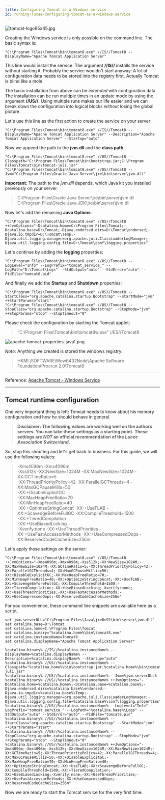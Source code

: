 ```yaml
---
title: Configuring Tomcat as a Windows service
id: running-lucee-configuring-tomcat-as-a-windows-service
---
```


![tomcat-logo65x45.jpg](https://bitbucket.org/repo/rX87Rq/images/3931736055-tomcat-logo65x45.jpg)

Creating the Windows service is only possible on the command line. The basic syntax is:

```
"C:\Program Files\Tomcat\bin\tomcat8.exe" //IS//Tomcat8 --DisplayName="Apache Tomcat Application Server"
```
This line would install the service. The argument **//IS//** installs the service without starting it. Probably the service wouldn't start anyway: A lot of configuration data needs to be stored into the registry first. Actually Tomcat is blind like a mole.

The basic installation from above can be *extended* with configuration data. The installation can be run multiple times in an update mode by using the argument **//US//**. Using multiple runs makes our life easier and we can break down the configuration into logical blocks without losing the global picture.

Let's use this line as the first action to create the service on your server:

```
"C:\Program Files\Tomcat\bin\tomcat8.exe" //IS//Tomcat8 --DisplayName="Apache Tomcat Application Server" --Description="Apache Tomcat Application Server" --Startup="auto"
```

Now we append the path to the **jvm.dll** and the **class path**:

```
"C:\Program Files\Tomcat\bin\tomcat8.exe" //US//Tomcat8 --Classpath="C:\Program Files\Tomcat\bin\bootstrap.jar;C:\Program Files\Tomcat\bin\tomcat-juli.jar"
"C:\Program Files\Tomcat\bin\tomcat8.exe" //US//Tomcat8 --Jvm="C:\Program Files\Oracle Java Server\jre\bin\server\jvm.dll"
```
**Important:** The path to the *jvm.dll* depends, which Java kit you installed previously on your server.
> C:\Program Files\Oracle Java Server\jre\bin\server\jvm.dll  
> C:\Program Files\Oracle Java JDK\jre\bin\server\jvm.dll

Now let's add the remaining **Java Options**:

```
"C:\Program Files\Tomcat\bin\tomcat8.exe" //US//Tomcat8 ++JvmOptions="-Dcatalina.home=C:\Program Files\Tomcat;-Dcatalina.base=D:\Tomcat;-Djava.endorsed.dirs=D:\Tomcat\endorsed;-Djava.io.tmpdir=D:\Tomcat\Temp;-Djava.util.logging.manager=org.apache.juli.ClassLoaderLogManager;-Djava.util.logging.config.file=D:\Tomcat\conf\logging.properties"
```

Let's continue by adding the **logging** properties:

```
"C:\Program Files\Tomcat\bin\tomcat8.exe" //US//Tomcat8 --LogLevel="Info" --LogPrefix="tomcat_service_" --LogPath="D:\Tomcat\Logs" --StdOutput="auto" --StdError="auto" --PidFile="tomcat8.pid"
```

And finally we add the **Startup** and **Shutdown** properties:
```
"C:\Program Files\Tomcat\bin\tomcat8.exe" //US//Tomcat8 --StartClass="org.apache.catalina.startup.Bootstrap" --StartMode="jvm" ++StartParams="start"  
"C:\Program Files\Tomcat\bin\tomcat8.exe" //US//Tomcat8 --StopClass="org.apache.catalina.startup.Bootstrap" --StopMode="jvm" ++StopParams="stop" --StopTimeout="0"
```

Please check the configuration by starting the Tomcat applet:
> "C:\Program Files\Tomcat\bin\tomcat8w.exe" //ES//Tomcat8

![apache-tomcat-properties-java1.png](https://bitbucket.org/repo/rX87Rq/images/2957749731-apache-tomcat-properties-java1.png)

*Note:* Anything we created is stored the windows registry:
> HKML\SOFTWARE\Wow6432Node\Apache Software Foundation\Procrun 2.0\Tomcat8

- - -
Reference: [Apache Tomcat - Windows Service](http://tomcat.apache.org/tomcat-8.0-doc/windows-service-howto.html)
- - -

## Tomcat runtime configuration ##

One very important thing is left: Tomcat needs to know about his memory configuration and how he should behave in general.

>**Disclaimer: The following values are working well on the authors servers. You can take these settings as a starting point.**
>**These settings are *NOT* an official recommendation of the *Lucee Association Switzerland*.**  

So, stop this shouting and let's get back to business. For this guide, we will use the following values:
> -Xms4096m
> -Xmx4096m  
> -Xss512k
> -XX:NewSize=1024M
> -XX:MaxNewSize=1024M
> -XX:GCTimeRatio=5  
> -XX:ThreadPriorityPolicy=42
> -XX:ParallelGCThreads=4
> -XX:MaxGCPauseMillis=50  
> -XX:+DisableExplicitGC  
> -XX:MaxHeapFreeRatio=70  
> -XX:MinHeapFreeRatio=40  
> -XX:+OptimizeStringConcat
> -XX:+UseTLAB
> -XX:+ScavengeBeforeFullGC
> -XX:CompileThreshold=1500  
> -XX:+TieredCompilation  
> -XX:+UseBiasedLocking  
> -Xverify:none
> -XX:+UseThreadPriorities
> -XX:+UseFastAccessorMethods
> -XX:+UseCompressedOops
> -XX:ReservedCodeCacheSize=256m

Let's apply these settings on the server:

```
"C:\Program Files\Tomcat\bin\tomcat8.exe" //US//Tomcat8 ++JvmOptions="-Xms4096m;-Xmx4096m;-Xss512k;-XX:NewSize=1024M;-XX:MaxNewSize=1024M;-XX:GCTimeRatio=5;-XX:ThreadPriorityPolicy=42;-XX:ParallelGCThreads=4;-XX:MaxGCPauseMillis=50;-XX:+DisableExplicitGC;-XX:MaxHeapFreeRatio=70;-XX:MinHeapFreeRatio=40;-XX:+OptimizeStringConcat;-XX:+UseTLAB;-XX:+ScavengeBeforeFullGC;-XX:CompileThreshold=1500;-XX:+TieredCompilation;-XX:+UseBiasedLocking;-Xverify:none;-XX:+UseThreadPriorities;-XX:+UseFastAccessorMethods;-XX:+UseCompressedOops;-XX:ReservedCodeCacheSize=256m"
```
For you convenience, these command line snippets are available here as a script.
```
set jvm.serverDLL="C:\Program Files\Java\jre8u92\bin\server\jvm.dll"
set catalina.base=D:\Tomcat
set catalina.home=C:\Program Files\Tomcat
set catalina.binary="%catalina.home%\bin\tomcat8.exe"
set catalina.instanceName=Tomcat8
set catalina.displayName="Apache Tomcat Application Server"

%catalina.binary% //IS//%catalina.instanceName% --DisplayName=%catalina.displayName% --Description=%catalina.displayName% --Startup="auto"
%catalina.binary% //US//%catalina.instanceName% --Classpath="%catalina.home%\bin\bootstrap.jar;%catalina.home%\bin\tomcat-juli.jar"
%catalina.binary% //US//%catalina.instanceName% --Jvm=%jvm.serverDLL%
%catalina.binary% //US//%catalina.instanceName% ++JvmOptions="-Dcatalina.home=%catalina.home%;-Dcatalina.base=%catalina.base%;-Djava.endorsed.dirs=%catalina.base%\endorsed;-Djava.io.tmpdir=%catalina.base%\Temp;-Djava.util.logging.manager=org.apache.juli.ClassLoaderLogManager;-Djava.util.logging.config.file=%catalina.base%\conf\logging.properties"
%catalina.binary% //US//%catalina.instanceName% --LogLevel="Info" --LogPrefix="tomcat_service_" --LogPath="%catalina.base%\Logs" --StdOutput="auto" --StdError="auto" --PidFile="tomcat8.pid"
%catalina.binary% //US//%catalina.instanceName% --StartClass="org.apache.catalina.startup.Bootstrap" --StartMode="jvm" ++StartParams="start"
%catalina.binary% //US//%catalina.instanceName% --StopClass="org.apache.catalina.startup.Bootstrap" --StopMode="jvm" ++StopParams="stop" --StopTimeout="0"
%catalina.binary% //US//%catalina.instanceName% ++JvmOptions="-Xms4096m;-Xmx4096m;-Xss512k;-XX:NewSize=1024M;-XX:MaxNewSize=1024M;-XX:GCTimeRatio=5;-XX:ThreadPriorityPolicy=42;-XX:ParallelGCThreads=4;-XX:MaxGCPauseMillis=50;-XX:+DisableExplicitGC;-XX:MaxHeapFreeRatio=70;-XX:MinHeapFreeRatio=40;-XX:+OptimizeStringConcat;-XX:+UseTLAB;-XX:+ScavengeBeforeFullGC;-XX:CompileThreshold=1500;-XX:+TieredCompilation;-XX:+UseBiasedLocking;-Xverify:none;-XX:+UseThreadPriorities;-XX:+UseFastAccessorMethods;-XX:+UseCompressedOops;-XX:ReservedCodeCacheSize=256m"

```
Now we are ready to start the Tomcat service for the very first time.
